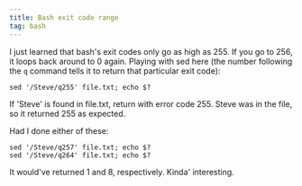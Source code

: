 ```yaml
---
title: Bash exit code range
tag: bash
---
```


I just learned that bash's exit codes only go as high as 255. If you go to 256, it loops back around to 0 again. Playing with sed here (the number following the `q` command tells it to return that particular exit code): 

```
sed '/Steve/q255' file.txt; echo $?
```

If 'Steve' is found in file.txt, return with error code 255. Steve was in the file, so it returned 255 as expected. 

Had I done either of these: 

```
sed '/Steve/q257' file.txt; echo $?
sed '/Steve/q264' file.txt; echo $?
```

It would've returned 1 and 8, respectively. Kinda' interesting. 